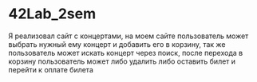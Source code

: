 # 42Lab_2sem
Я реализовал сайт с концертами, на моем сайте пользователь может выбрать нужный ему концерт и добавить его в корзину, так же пользователь может искать концерт через поиск, после перехода в корзину пользователь может либо удалить либо оставить билет и перейти к оплате билета
